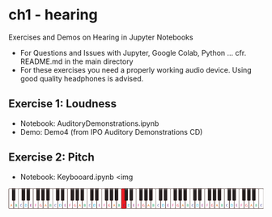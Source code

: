 # ch1 - hearing
Exercises and Demos on Hearing in Jupyter Notebooks

- For Questions and Issues with Jupyter, Google Colab, Python ... cfr. README.md in the main directory
- For these exercises you need a properly working audio device.  Using good quality headphones is advised.

## Exercise 1: Loudness

- Notebook: AuditoryDemonstrations.ipynb
- Demo: Demo4 (from IPO Auditory Demonstrations CD)


## Exercise 2: Pitch

- Notebook: Keybooard.ipynb
<img
<img src="88_key_piano.png" alt="Piano Keyboard"/>
